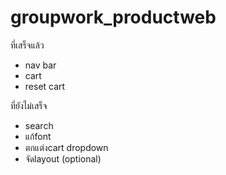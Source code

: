 # groupwork_productweb
ที่เสร็จแล้ว
- nav bar
- cart
- reset cart

ที่ยังไม่เสร็จ
- search
- แก้font
- ตกแต่งcart dropdown
- จัดlayout (optional)
